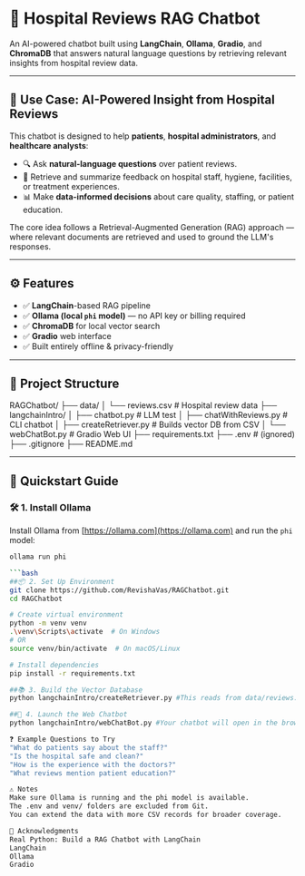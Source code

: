 # 🏥 Hospital Reviews RAG Chatbot

An AI-powered chatbot built using **LangChain**, **Ollama**, **Gradio**, and **ChromaDB** that answers natural language questions by retrieving relevant insights from hospital review data.

---

## 📌 Use Case: AI-Powered Insight from Hospital Reviews

This chatbot is designed to help **patients**, **hospital administrators**, and **healthcare analysts**:

- 🔍 Ask **natural-language questions** over patient reviews.
- 🧠 Retrieve and summarize feedback on hospital staff, hygiene, facilities, or treatment experiences.
- 📊 Make **data-informed decisions** about care quality, staffing, or patient education.

The core idea follows a Retrieval-Augmented Generation (RAG) approach — where relevant documents are retrieved and used to ground the LLM's responses.

---

## ⚙️ Features

- ✅ **LangChain**-based RAG pipeline
- ✅ **Ollama (local `phi` model)** — no API key or billing required
- ✅ **ChromaDB** for local vector search
- ✅ **Gradio** web interface
- ✅ Built entirely offline & privacy-friendly

---

## 📁 Project Structure

RAGChatbot/
├── data/
│ └── reviews.csv # Hospital review data
├── langchainIntro/
│ ├── chatbot.py # LLM test
│ ├── chatWithReviews.py # CLI chatbot
│ ├── createRetriever.py # Builds vector DB from CSV
│ └── webChatBot.py # Gradio Web UI
├── requirements.txt
├── .env # (ignored)
├── .gitignore
├── README.md


---

## 🚀 Quickstart Guide

### 🛠 1. Install Ollama

Install Ollama from [https://ollama.com](https://ollama.com) and run the `phi` model:

```bash
ollama run phi

```bash
##📦 2. Set Up Environment
git clone https://github.com/RevishaVas/RAGChatbot.git
cd RAGChatbot

# Create virtual environment
python -m venv venv
.\venv\Scripts\activate  # On Windows
# OR
source venv/bin/activate  # On macOS/Linux

# Install dependencies
pip install -r requirements.txt

##📚 3. Build the Vector Database
python langchainIntro/createRetriever.py #This reads from data/reviews.csv, splits it, embeds it using phi, and stores vectors in Chroma.

##💬 4. Launch the Web Chatbot
python langchainIntro/webChatBot.py #Your chatbot will open in the browser at http://localhost:7860.

❓ Example Questions to Try
"What do patients say about the staff?"
"Is the hospital safe and clean?"
"How is the experience with the doctors?"
"What reviews mention patient education?"

⚠️ Notes
Make sure Ollama is running and the phi model is available.
The .env and venv/ folders are excluded from Git.
You can extend the data with more CSV records for broader coverage.

🙌 Acknowledgments
Real Python: Build a RAG Chatbot with LangChain
LangChain
Ollama
Gradio
